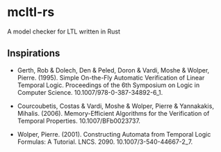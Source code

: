 # mcltl-rs

A model checker for LTL written in Rust


## Inspirations

* Gerth, Rob & Dolech, Den & Peled, Doron & Vardi, Moshe & Wolper, Pierre. (1995). Simple On-the-Fly Automatic Verification of Linear Temporal Logic. Proceedings of the 6th Symposium on Logic in Computer Science. 10.1007/978-0-387-34892-6_1.

* Courcoubetis, Costas & Vardi, Moshe & Wolper, Pierre & Yannakakis, Mihalis. (2006). Memory-Efficient Algorithms for the Verification of Temporal Properties. 10.1007/BFb0023737.

* Wolper, Pierre. (2001). Constructing Automata from Temporal Logic Formulas: A Tutorial. LNCS. 2090. 10.1007/3-540-44667-2_7.